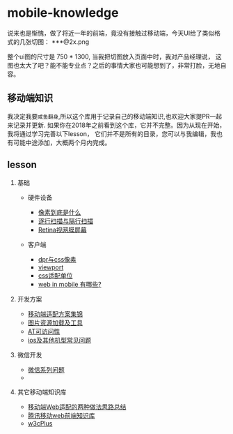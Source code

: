 # mobile-knowledge

说来也是惭愧，做了将近一年的前端，竟没有接触过移动端，今天UI给了类似格式的几张切图：
***\@2x.png

整个ui图的尺寸是 750 * 1300, 当我把切图放入页面中时，我对产品经理说，
这图也太大了吧？能不能专业点？之后的事情大家也可能想到了，非常打脸，无地自容。


## 移动端知识

我决定我要`咸鱼翻身`,所以这个库用于记录自己的移动端知识,也欢迎大家提PR一起来记录并更新.
如果你在2018年之前看到这个库，它并不完整。因为从现在开始，我将通过学习完善以下lesson，
它们并不是所有的目录，您可以与我编辑，我也有可能中途添加，大概两个月内完成。

## lesson

1. 基础

   + 硬件设备
     + [像素到底是什么](https://github.com/TongDaDa/mobile-knowledge/blob/master/base/pixel.md)
     + [逐行扫描与隔行扫描](https://github.com/TongDaDa/mobile-knowledge/blob/master/base/scan.md)
     + [Retina视网膜屏幕](https://github.com/TongDaDa/mobile-knowledge/blob/master/base/retina.md)

   + 客户端
     + [dpr与css像素](https://github.com/TongDaDa/mobile-knowledge/blob/master/base/dpr.md)
     + [viewport](https://github.com/TongDaDa/mobile-knowledge/blob/master/base/viewport.md)
     + [css适配单位](https://github.com/TongDaDa/mobile-knowledge/blob/master/base/cssUnit.md)
     + [web in mobile 有哪些?](https://github.com/TongDaDa/mobile-knowledge/base/mobileTypes.md)

2. 开发方案

   + [移动端适配方案集锦](https://github.com/TongDaDa/mobile-knowledge/blob/master/engineering/way.md)
   + [图片资源加载及工具](https://github.com/TongDaDa/mobile-knowledge/blob/master/engineering/way.md)
   + [AT可访问性](https://github.com/TongDaDa/mobile-knowledge/blob/master/engineering/way.md)
   + [ios及其他机型常见问题](https://github.com/TongDaDa/mobile-knowledge/blob/master/engineering/issue.md)

3. 微信开发
   + [微信系列问题](https://github.com/TongDaDa/mobile-knowledge/kind/weChat.md)
   +

4. 其它移动端知识库
   + [移动端Web适配的两种做法思路总结](http://blog.csdn.net/azureternite/article/details/52528380)
   + [腾讯移动web前端知识库](https://github.com/AlloyTeam/Mars)
   + [w3cPlus](https://www.w3cplus.com)
